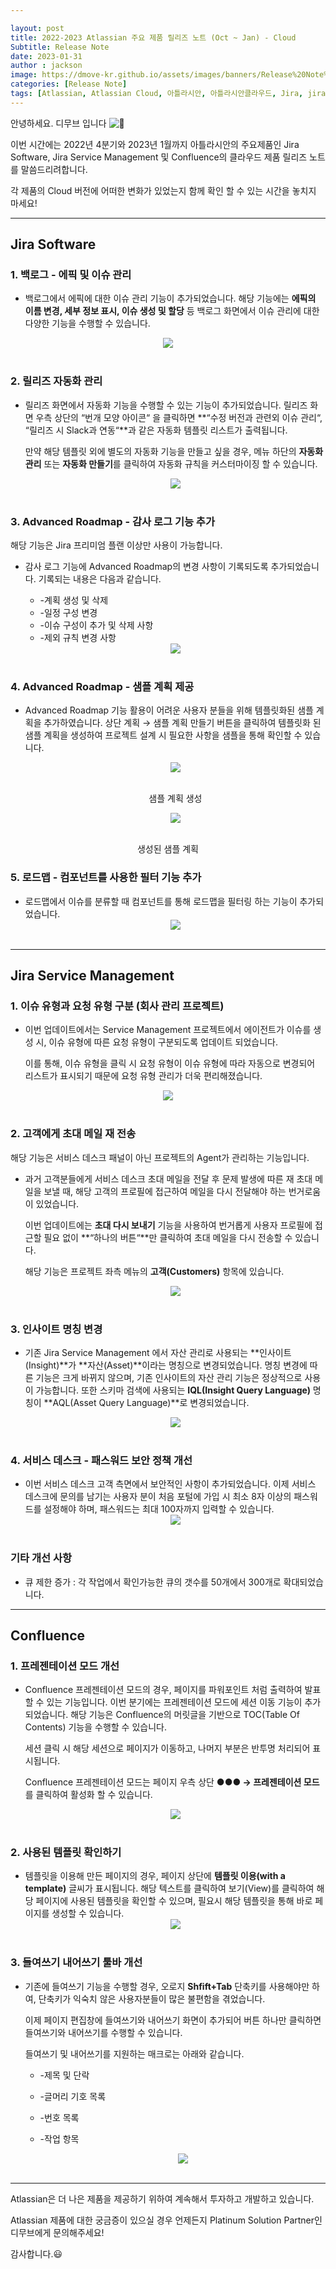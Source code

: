 ```yaml
---

layout: post
title: 2022-2023 Atlassian 주요 제품 릴리즈 노트 (Oct ~ Jan) - Cloud
Subtitle: Release Note
date: 2023-01-31
author : jackson
image: https://dmove-kr.github.io/assets/images/banners/Release%20Note%20Server/%EC%83%81%EB%B0%98%EA%B8%B0%20%EB%85%B8%ED%8A%B8%20Server-1.png
categories: [Release Note]
tags: [Atlassian, Atlassian Cloud, 아틀라시안, 아틀라시안클라우드, Jira, jira, Jira Cloud, Release, Release Note, Jira Sofrware, Jira Service Management, Confluence,컨플,DevOps, 데브옵스, dev, Dev, 에자일, Agile, Wiki]
---
```




<!-- ![릴리즈 노트 이미지](https://dmove-kr.github.io/assets/images/banners/Release%20Note%20Server/%EC%83%81%EB%B0%98%EA%B8%B0%20%EB%85%B8%ED%8A%B8%20Server-1.png) -->

안녕하세요. 디무브 입니다 ![:balloon:](https://pf-emoji-service--cdn.us-east-1.prod.public.atl-paas.net/standard/caa27a19-fc09-4452-b2b4-a301552fd69c/32x32/1f388.png) 

이번 시간에는 2022년 4분기와 2023년 1월까지  아틀라시안의 주요제품인 Jira Software, Jira Service Management 및 Confluence의 클라우드 제품 릴리즈 노트를 말씀드리려합니다.

각 제품의 Cloud 버전에 어떠한 변화가 있었는지 함께 확인 할 수 있는 시간을 놓치지 마세요!

---



## Jira Software

### 1. 백로그 - 에픽 및 이슈 관리 



- 백로그에서 에픽에 대한 이슈 관리 기능이 추가되었습니다. 
  해당 기능에는 **에픽의 이름 변경, 세부 정보 표시, 이슈 생성 및 할당** 등 백로그 화면에서 이슈 관리에 대한 다양한 기능을 수행할 수 있습니다.

<center><img sytle="width:70%;" src="https://blog.dmove.kr/assets/images/Release%20Note%20Cloud/Jira/2022_4Q/1.png"></center> <br/>

### 2. 릴리즈 자동화 관리 

- 릴리즈 화면에서 자동화 기능을 수행할 수 있는 기능이 추가되었습니다. 릴리즈 화면 우측 상단의 “번개 모양 아이콘“ 을 클릭하면 **“수정 버전과 관련외 이슈 관리“, “릴리즈 시 Slack과 연동“**과 같은 자동화 템플릿 리스트가 출력됩니다.

  만약 해당 템플릿 외에 별도의 자동화 기능을 만들고 싶을 경우, 메뉴 하단의 **자동화 관리** 또는 **자동화 만들기**를 클릭하여 자동화 규칙을 커스터마이징 할 수 있습니다.

  <center><img sytle="width:50%;" src="https://blog.dmove.kr/assets/images/Release%20Note%20Cloud/Jira/2022_4Q/2.png"></center> <br/>



### 3. Advanced Roadmap - 감사 로그 기능 추가

해당 기능은 Jira 프리미엄 플랜 이상만 사용이 가능합니다.

- 감사 로그 기능에 Advanced Roadmap의 변경 사항이 기록되도록 추가되었습니다. 기록되는 내용은 다음과 같습니다.

  - -계획 생성 및 삭제
  - -일정 구성 변경 
  - -이슈 구성이 추가 및 삭제 사항
  - -제외 규칙 변경 사항 

  <center><img sytle="width:50%;" src="https://blog.dmove.kr/assets/images/Release%20Note%20Cloud/Jira/2022_4Q/3.png"></center> <br/>



### 4. Advanced Roadmap - 샘플 계획 제공

- Advanced Roadmap 기능 활용이 어려운 사용자 분들을 위해 템플릿화된 샘플 계획을 추가하였습니다. 상단 계획 → 샘플 계획 만들기 버튼을 클릭하여 템플릿화 된 샘플 계획을 생성하여 프로젝트 설계 시 필요한 사항을 샘플을 통해 확인할 수 있습니다.

  <center><img sytle="width:50%;" src="https://blog.dmove.kr/assets/images/Release%20Note%20Cloud/Jira/2022_4Q/4.png"></center> <br/>

  <p style="text-align: center; ">샘플 계획 생성</p>

  <center><img sytle="width:50%;" src="https://blog.dmove.kr/assets/images/Release%20Note%20Cloud/Jira/2022_4Q/5.png"></center> <br/>

<p style="text-align: center;">생성된 샘플 계획</p>



### 5. 로드맵 - 컴포넌트를 사용한 필터 기능 추가



- 로드맵에서 이슈를 분류할 때 컴포넌트를 통해 로드맵을 필터링 하는 기능이 추가되었습니다. 
  <center><img sytle="width:50%;" src="https://blog.dmove.kr/assets/images/Release%20Note%20Cloud/Jira/2022_4Q/6.png"></center> <br/>

---

## Jira Service Management

### 1. 이슈 유형과 요청 유형 구분 (회사 관리 프로젝트) 

- 이번 업데이트에서는 Service Management 프로젝트에서 에이전트가 이슈를 생성 시, 이슈 유형에 따른 요청 유형이 구분되도록 업데이트 되었습니다. 

  이를 통해, 이슈 유형을 클릭 시 요청 유형이 이슈 유형에 따라 자동으로 변경되어 리스트가 표시되기 때문에 요청 유형 관리가 더욱 편리해졌습니다.

<center><img sytle="width:70%;" src="https://blog.dmove.kr/assets/images/Release%20Note%20Cloud/Jira Service Management/2022_4Q/1.png"></center> <br/>

### 2. 고객에게 초대 메일 재 전송

해당 기능은 서비스 데스크 패널이 아닌 프로젝트의 Agent가 관리하는 기능입니다.



- 과거  고객분들에게 서비스 데스크 초대 메일을 전달 후 문제 발생에 따른 재 초대 메일을 보낼 때, 해당 고객의 프로필에 접근하여 메일을 다시 전달해야 하는 번거로움이 있었습니다. 

  이번 업데이트에는 **초대 다시 보내기** 기능을 사용하여 번거롭게 사용자 프로필에 접근할 필요 없이  **“하나의 버튼“**만 클릭하여 초대 메일을 다시 전송할 수 있습니다.

  해당 기능은 프로젝트 좌측 메뉴의 **고객(Customers)** 항목에 있습니다.

  <center><img sytle="width:70%;" src="https://blog.dmove.kr/assets/images/Release%20Note%20Cloud/Jira Service Management/2022_4Q/2.png"></center> <br/>

  

### 3. 인사이트 명칭 변경



- 기존 Jira Service Management 에서 자산 관리로 사용되는 **인사이트(Insight)**가 **자산(Asset)**이라는 명칭으로 변경되었습니다.  명칭 변경에 따른 기능은 크게 바뀌지 않으며, 기존 인사이트의 자산 관리 기능은 정상적으로 사용이 가능합니다. 또한 스키마 검색에 사용되는 **IQL(Insight Query Language)** 명칭이 **AQL(Asset Query Language)**로 변경되었습니다.

  <center><img sytle="width:70%;" src="https://blog.dmove.kr/assets/images/Release%20Note%20Cloud/Jira Service Management/2022_4Q/3.png"></center> <br/>



### 4. 서비스 데스크 - 패스워드 보안 정책 개선



- 이번 서비스 데스크 고객 측면에서 보안적인 사항이 추가되었습니다. 이제 서비스 데스크에 문의를 남기는 사용자 분이 처음 포털에 가입 시 최소 8자 이상의 패스워드를 설정해야 하며, 패스워드는 최대 100자까지 입력할 수 있습니다.
  <center><img sytle="width:70%;" src="https://blog.dmove.kr/assets/images/Release%20Note%20Cloud/Jira Service Management/2022_4Q/4.png"></center> <br/>



### 기타 개선 사항



- 큐 제한 증가 : 각 작업에서 확인가능한 큐의 갯수를 50개에서 300개로 확대되었습니다.

---

## Confluence

### 1. 프레젠테이션 모드 개선



- Confluence 프레젠테이션 모드의 경우, 페이지를 파워포인트 처럼 출력하여 발표할 수 있는 기능입니다. 이번 분기에는 프레젠테이션 모드에 세션 이동 기능이 추가되었습니다. 해당 기능은 Confluence의 머릿글을 기반으로 TOC(Table Of Contents) 기능을 수행할 수 있습니다.

  세션 클릭 시 해당 세션으로 페이지가 이동하고, 나머지 부분은 반투명 처리되어 표시됩니다.

  Confluence 프레젠테이션 모드는 페이지 우측 상단 **●●● → 프레젠테이션 모드**를 클릭하여 활성화 할 수 있습니다.
  <center><img sytle="width:70%;" src="https://blog.dmove.kr/assets/images/Release%20Note%20Cloud/Confluence/2022_4Q/1.png"></center> <br/>



### 2. 사용된 템플릿 확인하기 

- 템플릿을 이용해 만든 페이지의 경우, 페이지 상단에 **템플릿 이용(with a template)** 글씨가 표시됩니다. 해당 텍스트를 클릭하여 보기(View)를 클릭하여 해당 페이지에 사용된 템플릿을 확인할 수 있으며, 필요시 해당 템플릿을 통해 바로 페이지를 생성할 수 있습니다. 
  <center><img sytle="width:70%;" src="https://blog.dmove.kr/assets/images/Release%20Note%20Cloud/Confluence/2022_4Q/2.png"></center> <br/>

  



### 3. 들여쓰기 내어쓰기 툴바 개선



- 기존에 들여쓰기 기능을 수행할 경우, 오로지  **Shfift+Tab** 단축키를 사용해야만 하여, 단축키가 익숙치 않은 사용자분들이 많은 불편함을 겪었습니다.

  이제 페이지 편집창에 들여쓰기와 내어쓰기 화면이 추가되어 버튼 하나만 클릭하면 들여쓰기와 내어쓰기를 수행할 수 있습니다.

  들여쓰기 및 내어쓰기를 지원하는 매크로는 아래와 같습니다.

  - -제목 및 단락

  - -글머리 기호 목록

  - -번호 목록

  - -작업 항목 

    <center><img sytle="width:70%;" src="https://blog.dmove.kr/assets/images/Release%20Note%20Cloud/Confluence/2022_4Q/3.png"></center> <br/>



---

Atlassian은 더 나은 제품을 제공하기 위하여 계속해서 투자하고 개발하고 있습니다.

Atlassian 제품에 대한 궁금증이 있으실 경우 언제든지 Platinum Solution Partner인 디무브에게 문의해주세요!

감사합니다.😃

